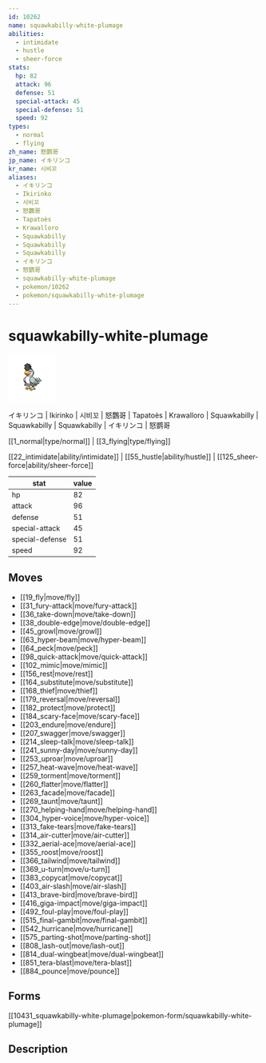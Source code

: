 ```yaml
---
id: 10262
name: squawkabilly-white-plumage
abilities:
  - intimidate
  - hustle
  - sheer-force
stats:
  hp: 82
  attack: 96
  defense: 51
  special-attack: 45
  special-defense: 51
  speed: 92
types:
  - normal
  - flying
zh_name: 怒鹦哥
jp_name: イキリンコ
kr_name: 시비꼬
aliases:
  - イキリンコ
  - Ikirinko
  - 시비꼬
  - 怒鸚哥
  - Tapatoès
  - Krawalloro
  - Squawkabilly
  - Squawkabilly
  - Squawkabilly
  - イキリンコ
  - 怒鹦哥
  - squawkabilly-white-plumage
  - pokemon/10262
  - pokemon/squawkabilly-white-plumage
---
```

# squawkabilly-white-plumage

![](https://raw.githubusercontent.com/PokeAPI/sprites/master/sprites/pokemon/10262.png)

イキリンコ | Ikirinko | 시비꼬 | 怒鸚哥 | Tapatoès | Krawalloro | Squawkabilly | Squawkabilly | Squawkabilly | イキリンコ | 怒鹦哥

[[1_normal|type/normal]] | [[3_flying|type/flying]]

[[22_intimidate|ability/intimidate]] | [[55_hustle|ability/hustle]] | [[125_sheer-force|ability/sheer-force]]

|stat|value|
|---|---|
|hp|82|
|attack|96|
|defense|51|
|special-attack|45|
|special-defense|51|
|speed|92|


## Moves

- [[19_fly|move/fly]]
- [[31_fury-attack|move/fury-attack]]
- [[36_take-down|move/take-down]]
- [[38_double-edge|move/double-edge]]
- [[45_growl|move/growl]]
- [[63_hyper-beam|move/hyper-beam]]
- [[64_peck|move/peck]]
- [[98_quick-attack|move/quick-attack]]
- [[102_mimic|move/mimic]]
- [[156_rest|move/rest]]
- [[164_substitute|move/substitute]]
- [[168_thief|move/thief]]
- [[179_reversal|move/reversal]]
- [[182_protect|move/protect]]
- [[184_scary-face|move/scary-face]]
- [[203_endure|move/endure]]
- [[207_swagger|move/swagger]]
- [[214_sleep-talk|move/sleep-talk]]
- [[241_sunny-day|move/sunny-day]]
- [[253_uproar|move/uproar]]
- [[257_heat-wave|move/heat-wave]]
- [[259_torment|move/torment]]
- [[260_flatter|move/flatter]]
- [[263_facade|move/facade]]
- [[269_taunt|move/taunt]]
- [[270_helping-hand|move/helping-hand]]
- [[304_hyper-voice|move/hyper-voice]]
- [[313_fake-tears|move/fake-tears]]
- [[314_air-cutter|move/air-cutter]]
- [[332_aerial-ace|move/aerial-ace]]
- [[355_roost|move/roost]]
- [[366_tailwind|move/tailwind]]
- [[369_u-turn|move/u-turn]]
- [[383_copycat|move/copycat]]
- [[403_air-slash|move/air-slash]]
- [[413_brave-bird|move/brave-bird]]
- [[416_giga-impact|move/giga-impact]]
- [[492_foul-play|move/foul-play]]
- [[515_final-gambit|move/final-gambit]]
- [[542_hurricane|move/hurricane]]
- [[575_parting-shot|move/parting-shot]]
- [[808_lash-out|move/lash-out]]
- [[814_dual-wingbeat|move/dual-wingbeat]]
- [[851_tera-blast|move/tera-blast]]
- [[884_pounce|move/pounce]]

## Forms



[[10431_squawkabilly-white-plumage|pokemon-form/squawkabilly-white-plumage]]

## Description



